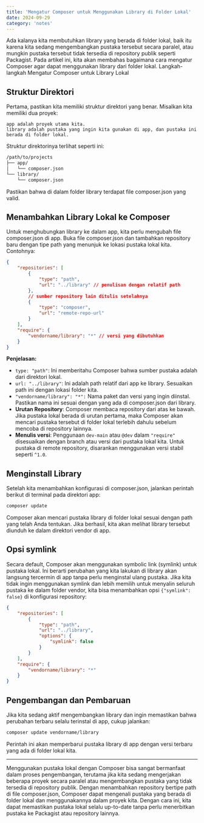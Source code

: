 ```yaml
---
title: 'Mengatur Composer untuk Menggunakan Library di Folder Lokal'
date: 2024-09-29
category: 'notes'
---
```


Ada kalanya kita membutuhkan library yang berada di folder lokal, baik itu karena kita sedang mengembangkan pustaka tersebut secara paralel, atau mungkin pustaka tersebut tidak tersedia di repository publik seperti Packagist. Pada artikel ini, kita akan membahas bagaimana cara mengatur Composer agar dapat menggunakan library dari folder lokal.
Langkah-langkah Mengatur Composer untuk Library Lokal

## Struktur Direktori

Pertama, pastikan kita memiliki struktur direktori yang benar. Misalkan kita memiliki dua proyek:

    app adalah proyek utama kita.
    library adalah pustaka yang ingin kita gunakan di app, dan pustaka ini berada di folder lokal.

Struktur direktorinya terlihat seperti ini:

```bash
/path/to/projects
├── app/
│   └── composer.json
└── library/
    └── composer.json
```
Pastikan bahwa di dalam folder library terdapat file composer.json yang valid.

## Menambahkan Library Lokal ke Composer

Untuk menghubungkan library ke dalam app, kita perlu mengubah file composer.json di app. Buka file composer.json dan tambahkan repository baru dengan tipe path yang menunjuk ke lokasi pustaka lokal kita. Contohnya:

```json
{
    "repositories": [
        {
            "type": "path",
            "url": "../library" // penulisan dengan relatif path
        },
        // sumber repository lain ditulis setelahnya
        {
            "type": "composer",
            "url": "remote-repo-url"
        }
    ],
    "require": {
        "vendorname/library": "*" // versi yang dibutuhkan
    }
}
```

**Penjelasan:**  
  - `type: "path"`: Ini memberitahu Composer bahwa sumber pustaka adalah dari direktori lokal.
  - `url: "../library"`: Ini adalah path relatif dari app ke library. Sesuaikan path ini dengan lokasi folder kita.
  - `"vendorname/library": "*":` Nama paket dan versi yang ingin diinstal. Pastikan nama ini sesuai dengan yang ada di composer.json dari library.
  - **Urutan Repository**: Composer membaca repository dari atas ke bawah. Jika pustaka lokal berada di urutan pertama, maka Composer akan mencari pustaka tersebut di folder lokal terlebih dahulu sebelum mencoba di repository lainnya.
  - **Menulis versi**: Penggunaan `dev-main` atau `@dev` dalam `"require"` disesuaikan dengan branch atau versi dari pustaka lokal kita. Untuk pustaka di remote repository, disarankan menggunakan versi stabil seperti `^1.0`.

## Menginstall Library

Setelah kita menambahkan konfigurasi di composer.json, jalankan perintah berikut di terminal pada direktori app:

```bash
composer update
```

Composer akan mencari pustaka library di folder lokal sesuai dengan path yang telah Anda tentukan. Jika berhasil, kita akan melihat library tersebut diunduh ke dalam direktori vendor di app.

## Opsi symlink

Secara default, Composer akan menggunakan symbolic link (symlink) untuk pustaka lokal. Ini berarti perubahan yang kita lakukan di library akan langsung tercermin di app tanpa perlu menginstal ulang pustaka. Jika kita tidak ingin menggunakan symlink dan lebih memilih untuk menyalin seluruh pustaka ke dalam folder vendor, kita bisa menambahkan opsi `{"symlink": false}` di konfigurasi repository:

```json
{
    "repositories": [
        {
            "type": "path",
            "url": "../library",
            "options": {
                "symlink": false
            }
        }
    ],
    "require": {
        "vendorname/library": "*"
    }
}
```

## Pengembangan dan Pembaruan

Jika kita sedang aktif mengembangkan library dan ingin memastikan bahwa perubahan terbaru selalu terinstal di app, cukup jalankan:

```bash
composer update vendorname/library
```

Perintah ini akan memperbarui pustaka library di app dengan versi terbaru yang ada di folder lokal kita.

---

Menggunakan pustaka lokal dengan Composer bisa sangat bermanfaat dalam proses pengembangan, terutama jika kita sedang mengerjakan beberapa proyek secara paralel atau mengembangkan pustaka yang tidak tersedia di repository publik. Dengan menambahkan repository bertipe path di file composer.json, Composer dapat mengenali pustaka yang berada di folder lokal dan menggunakannya dalam proyek kita. Dengan cara ini, kita dapat memastikan pustaka lokal selalu up-to-date tanpa perlu menerbitkan pustaka ke Packagist atau repository lainnya.